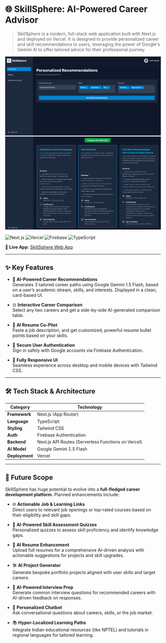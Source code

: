 # 🌐 SkillSphere: AI-Powered Career Advisor 
>SkillSphere is a modern, full-stack web application built with Next.js and deployed on Vercel. It is designed to provide personalized career and skill recommendations to users, leveraging the power of Google's Gemini AI to offer tailored advice for their professional journey.
 
![SkillSphere Demo](./readme-assets/skillsphere-screenshot.png) 
![Dashboard](./readme-assets/dashboard.png) 


![Next.js](https://img.shields.io/badge/Next.js-black?style=flat-square&logo=nextdotjs)
![Vercel](https://img.shields.io/badge/Vercel-black?style=flat-square&logo=vercel)
![Firebase](https://img.shields.io/badge/Firebase-yellow?style=flat-square&logo=firebase)
![TypeScript](https://img.shields.io/badge/TypeScript-blue?style=flat-square&logo=typescript)

🔗 **Live App**: [SkillSphere Web App](https://skill-sphere-7szf.vercel.app)  

---

## ✨ Key Features  

- 🤖 **AI-Powered Career Recommendations**  
  Generates 3 tailored career paths using Google Gemini 1.5 Flash, based on a user’s academic stream, skills, and interests. Displayed in a clean, card-based UI.  

- ⚖️ **Interactive Career Comparison**  
  Select any two careers and get a side-by-side AI-generated comparison table.  

- 📝 **AI Resume Co-Pilot**  
  Paste a job description, and get customized, powerful resume bullet points based on your skills.  

- 🔐 **Secure User Authentication**  
  Sign in safely with Google accounts via Firebase Authentication.  

- 📱 **Fully Responsive UI**  
  Seamless experience across desktop and mobile devices with Tailwind CSS.  

---

## 🛠️ Tech Stack & Architecture  

| Category         | Technology |
|------------------|------------|
| **Framework**    | Next.js (App Router) |
| **Language**     | TypeScript |
| **Styling**      | Tailwind CSS |
| **Auth**         | Firebase Authentication |
| **Backend**      | Next.js API Routes (Serverless Functions on Vercel) |
| **AI Model**     | Google Gemini 1.5 Flash |
| **Deployment**   | Vercel |

---

## 🚀 Future Scope  

SkillSphere has huge potential to evolve into a **full-fledged career development platform**. Planned enhancements include:  

- 🌐 **Actionable Job & Learning Links**  
  Direct users to relevant job openings or top-rated courses based on their eligibility and skill gaps.  

- 🧩 **AI-Powered Skill Assessment Quizzes**  
  Personalized quizzes to assess skill proficiency and identify knowledge gaps.  

- 📄 **AI Resume Enhancement**  
  Upload full resumes for a comprehensive AI-driven analysis with actionable suggestions for projects and skill upgrades.  

- 🛠️ **AI Project Generator**  
  Generate bespoke portfolio projects aligned with user skills and target careers.  

- 🎤 **AI-Powered Interview Prep**  
  Generate common interview questions for recommended careers with AI-driven feedback on responses.  

- 💬 **Personalized Chatbot**  
  Ask conversational questions about careers, skills, or the job market.  

- 📚 **Hyper-Localized Learning Paths**  
  Integrate Indian educational resources (like NPTEL) and tutorials in regional languages for tailored learning.  

